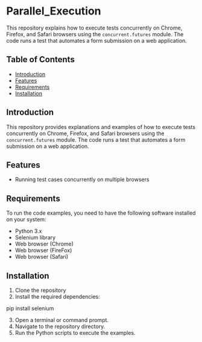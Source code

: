 # Parallel_Execution
This repository explains how to execute tests concurrently on Chrome, Firefox, and Safari browsers using the `concurrent.futures` module. The code runs a test that automates a form submission on a web application.


## Table of Contents

- [Introduction](#introduction)
- [Features](#features)
- [Requirements](#requirements)
- [Installation](#installation)

## Introduction

This repository provides explanations and examples of how to execute tests concurrently on Chrome, Firefox, and Safari browsers using the `concurrent.futures` module. The code runs a test that automates a form submission on a web application.

## Features

- Running test cases concurrently on multiple browsers

## Requirements
To run the code examples, you need to have the following software installed on your system:

- Python 3.x
- Selenium library
- Web browser (Chrome)
- Web browser (FireFox)
- Web browser (Safari)

## Installation

1. Clone the repository
2. Install the required dependencies:

pip install selenium

3. Open a terminal or command prompt.
4. Navigate to the repository directory.
5. Run the Python scripts to execute the examples.
